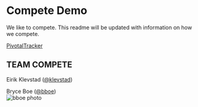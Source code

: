 # Compete Demo

We like to compete. This readme will be updated with information on how we compete.

[PivotalTracker](https://www.pivotaltracker.com/s/projects/1193858)

## TEAM COMPETE

Eirik Klevstad ([@klevstad](https://github.com/klevstad))


Bryce Boe ([@bboe](https://github.com/bboe/))  
![bboe photo](https://avatars3.githubusercontent.com/u/48100?s=120)
